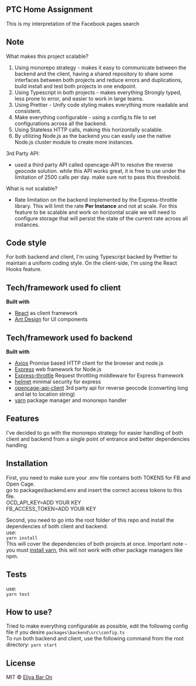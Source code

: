 ## PTC Home Assignment
This is my interpretation of the Facebook pages search
## Note
What makes this project scalable?
1. Using monorepo strategy - makes it easy to communicate between the backend and the client, having a shared repository to share some interfaces between both projects and reduce errors and duplications, build install and test both projects in one endpoint.
2. Using Typescript in both projects - makes everything Strongly typed, less prone to error, and easier to work in large teams.
3. Using Prettier - Unify code styling makes everything more readable and consistent.
4. Make everything configurable - using a config.ts file to set configurations across all the backend.  
5. Using Stateless HTTP calls, making this horizontally scalable.
6. By utilizing Node.js as the backend you can easily use the native Node.js cluster module to create more instances.

3rd Party API:  
* used a third party API called opencage-API to resolve the reverse geocode solution. while this API works great, it is free to use under the limitation of 2500 calls per day. make sure not to pass this threshold.

What is not scalable?
* Rate limitation on the backend implemented by the Express-throttle library. This will limit the rate <b>Per Instance</b> and not at scale. For this feature to be scalable and work on horizontal scale we will need to configure storage that will persist the state of the current rate across all instances.

## Code style
For both backend and client, I'm using Typescript backed by Prettier to maintain a uniform coding style.
On the client-side, I'm using the React Hooks feature.

## Tech/framework used fo client
<b>Built with</b>
- [React](https://reactjs.org/) as client framework
- [Ant Design](https://ant.design/) for UI components  

## Tech/framework used fo backend
<b>Built with</b>
- [Axios](https://github.com/axios/axios) Promise based HTTP client for the browser and node.js
- [Express](https://expressjs.com/) web framework for Node.js  
- [Express-throttle](https://github.com/GlurG/express-throttle#readme) Request throttling middleware for Express framework
- [helmet](https://helmetjs.github.io/) minimal security for express
- [opencage-api-client](https://opencagedata.com/api) 3rd party api for reverse geocode (converting long and lat to location string)
- [yarn](https://yarnpkg.com/) package manager and monorepo handler

## Features
I've decided to go with the monorepo strategy for easier handling of both client and backend from a single point of entrance and better dependencies handling

## Installation
First, you need to make sure your .env file contains both TOKENS for FB and Open Cage.  
go to packages\backend\.env and insert the correct access tokens to this file.  
OCD_API_KEY=ADD YOUR KEY  
FB_ACCESS_TOKEN=ADD YOUR KEY

Second, you need to go into the root folder of this repo and install the dependencies of both client and backend.  
use:  
``yarn install``  
This will cover the dependencies of both projects at once.
Important note - you must [install yarn](https://classic.yarnpkg.com/en/docs/install), this will not work with other package managers like npm.

## Tests
use:  
``yarn test``

## How to use?
Tried to make everything configurable as possible, edit the following config file if you desire
``packages\backend\src\config.ts``  
To run both backend and client, use the following command from the root directory:
``yarn start``

## License
MIT © [Eliya Bar On]()
